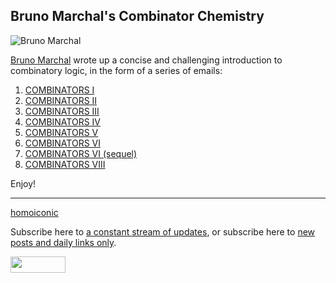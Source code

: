 Bruno Marchal's Combinator Chemistry
---

![Bruno Marchal](http://iridia.ulb.ac.be/~marchal/courses/Saturday_20070602_LNash/t_blackboard_1.png)

[Bruno Marchal](http://iridia.ulb.ac.be/~marchal/ "Bruno Marchal&rsquo;s Home Page") wrote up a concise and challenging introduction to combinatory logic, in the form of a series of emails:

1. [COMBINATORS I](http://www.mail-archive.com/everything-list@eskimo.com/msg05920.html)
2. [COMBINATORS II](http://www.mail-archive.com/everything-list@eskimo.com/msg05949.html)
3. [COMBINATORS III](http://www.mail-archive.com/everything-list@eskimo.com/msg05953.html)
4. [COMBINATORS IV](http://www.mail-archive.com/everything-list@eskimo.com/msg05954.html)
5. [COMBINATORS V](http://www.mail-archive.com/everything-list@eskimo.com/msg05955.html)
6. [COMBINATORS VI](http://www.mail-archive.com/everything-list@eskimo.com/msg05957.html)
7. [COMBINATORS VI (sequel)](http://www.mail-archive.com/everything-list@eskimo.com/msg05958.html)
8. [COMBINATORS VIII](http://www.mail-archive.com/everything-list@eskimo.com/msg05959.html)

Enjoy!

---

[homoiconic](http://github.com/raganwald/homoiconic/tree/master "Homoiconic on GitHub")
	
Subscribe here to [a constant stream of updates](http://github.com/feeds/raganwald/commits/homoiconic/master "Recent Commits to homoiconic"), or subscribe here to [new posts and daily links only](http://feeds.feedburner.com/raganwald "raganwald's rss feed").

<a href="http://feeds.feedburner.com/raganwald"><img src="http://feeds.feedburner.com/~fc/raganwald?bg=&amp;fg=&amp;anim=" height="26" width="88" style="border:0" alt="" align="top"/></a>